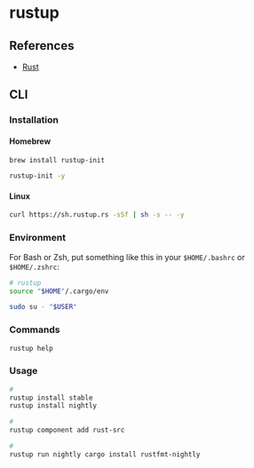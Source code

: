# rustup

## References

- [Rust](/rust.md)

## CLI

### Installation

#### Homebrew

```sh
brew install rustup-init

rustup-init -y
```

#### Linux

```sh
curl https://sh.rustup.rs -sSf | sh -s -- -y
```

### Environment

For Bash or Zsh, put something like this in your `$HOME/.bashrc` or `$HOME/.zshrc`:

```sh
# rustup
source "$HOME"/.cargo/env
```

```sh
sudo su - "$USER"
```

### Commands

```sh
rustup help
```

### Usage

```sh
#
rustup install stable
rustup install nightly

#
rustup component add rust-src

#
rustup run nightly cargo install rustfmt-nightly
```

